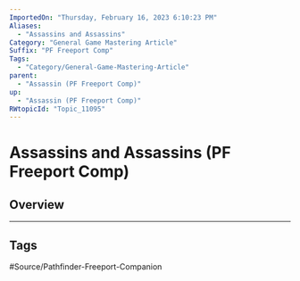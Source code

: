 ```yaml
---
ImportedOn: "Thursday, February 16, 2023 6:10:23 PM"
Aliases:
  - "Assassins and Assassins"
Category: "General Game Mastering Article"
Suffix: "PF Freeport Comp"
Tags:
  - "Category/General-Game-Mastering-Article"
parent:
  - "Assassin (PF Freeport Comp)"
up:
  - "Assassin (PF Freeport Comp)"
RWtopicId: "Topic_11095"
---
```

# Assassins and Assassins (PF Freeport Comp)
## Overview

---
## Tags
#Source/Pathfinder-Freeport-Companion

